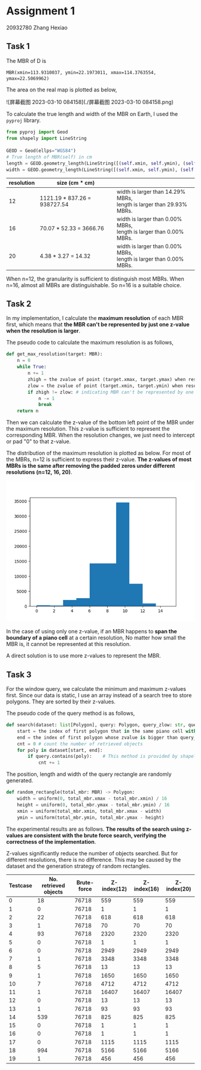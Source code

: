 # Assignment 1

20932780 Zhang Hexiao

## Task 1

The MBR of D is

```
MBR(xmin=113.9310037, ymin=22.1973011, xmax=114.3763554, ymax=22.5069962)
```

The area on the real map is plotted as below,

![屏幕截图 2023-03-10 084158](./屏幕截图 2023-03-10 084158.png)



To calculate the true length and width of the MBR on Earth, I used the `pyproj` library.

```python
from pyproj import Geod
from shapely import LineString

GEOD = Geod(ellps="WGS84")
# True length of MBR(self) in cm
length = GEOD.geometry_length(LineString([(self.xmin, self.ymin), (self.xmax, self.ymin)])) * 100
width = GEOD.geometry_length(LineString([(self.xmin, self.ymin), (self.xmin, self.ymax)])) * 100
```

| resolution | size (cm * cm)               |                                                              |
| ---------- | ---------------------------- | ------------------------------------------------------------ |
| 12         | 1121.19 * 837.26 = 938727.54 | width is larger than 14.29% MBRs,  <br />length is larger than 29.93% MBRs. |
| 16         | 70.07 * 52.33 = 3666.76      | width is larger than 0.00% MBRs,  <br />length is larger than 0.00% MBRs. |
| 20         | 4.38 * 3.27 = 14.32          | width is larger than 0.00% MBRs,  <br />length is larger than 0.00% MBRs. |

When n=12, the granularity is sufficient to distinguish most MBRs. When n=16, almost all MBRs are distinguishable. So n=16 is a suitable choice.

## Task 2

In my implementation, I calculate the **maximum resolution** of each MBR first, which means that **the MBR can't be represented by just one z-value when the resolution is larger**.

The pseudo code to calculate the maximum resolution is as follows,

```python
def get_max_resolution(target: MBR):
    n = 0
    while True:
        n += 1
        zhigh = the zvalue of point (target.xmax, target.ymax) when resolution is n
        zlow = the zvalue of point (target.xmin, target.ymin) when resolution is n
		if zhigh != zlow: # indicating MBR can't be represented by one zvalue
            n -= 1
            break
    return n
```

Then we can calculate the z-value of the bottom left point of the MBR under the maximum resolution. This z-value is sufficient to represent the corresponding MBR. When the resolution changes, we just need to intercept or pad "0" to that z-value.

The distribution of the maximum resolution is plotted as below. For most of the MBRs, n=12 is sufficient to express their z-value. **The z-values of most MBRs is the same after removing the padded zeros under different resolutions (n=12, 16, 20)**.

![zlens](./zlens.png)

In the case of using only one z-value, if an MBR happens to **span the boundary of a piano cell** at a certain resolution, No matter how small the MBR is, it cannot be represented at this resolution.

A direct solution is to use more z-values to represent the MBR.

## Task 3

For the window query, we calculate the minimum and maximum z-values first.  Since our data is static, I use an array instead of a search tree to store polygons. They are sorted by their z-values. 

The pseudo code of the query method is as follows,

```python
def search(dataset: list[Polygon], query: Polygon, query_zlow: str, query_zhigh: str):
    start = the index of first polygon that in the same piano cell with query_zlow and query_zhigh
    end = the index of first polygon whose zvalue is bigger than query_zhigh
    cnt = 0	# count the number of retrieved objects
    for poly in dataset[start, end]:
        if query.contains(poly):	# This method is provided by shapely
            cnt += 1
```

The position, length and width of the query rectangle are randomly generated. 

```python
def random_rectangle(total_mbr: MBR) -> Polygon:
    width = uniform(0, total_mbr.xmax - total_mbr.xmin) / 16
    height = uniform(0, total_mbr.ymax - total_mbr.ymin) / 16
    xmin = uniform(total_mbr.xmin, total_mbr.xmax - width)
    ymin = uniform(total_mbr.ymin, total_mbr.ymax - height)
```

The experimental results are as follows. **The results of the search using z-values are consistent with the brute force search, verifying the correctness of the implementation**. 

Z-values significantly reduce the number of objects searched. But for different resolutions, there is no difference. This may be caused by the dataset and the generation strategy of random rectangles.

| Testcase | No. retrieved objects | Brute-force | Z-index(12) | Z-index(16) | Z-index(20) |
| -------- | --------------------- | ----------- | ----------- | ----------- | ----------- |
| 0        | 18                    | 76718       | 559         | 559         | 559         |
| 1        | 0                     | 76718       | 1           | 1           | 1           |
| 2        | 22                    | 76718       | 618         | 618         | 618         |
| 3        | 1                     | 76718       | 70          | 70          | 70          |
| 4        | 93                    | 76718       | 2320        | 2320        | 2320        |
| 5        | 0                     | 76718       | 1           | 1           | 1           |
| 6        | 0                     | 76718       | 2949        | 2949        | 2949        |
| 7        | 1                     | 76718       | 3348        | 3348        | 3348        |
| 8        | 5                     | 76718       | 13          | 13          | 13          |
| 9        | 1                     | 76718       | 1650        | 1650        | 1650        |
| 10       | 7                     | 76718       | 4712        | 4712        | 4712        |
| 11       | 1                     | 76718       | 16407       | 16407       | 16407       |
| 12       | 0                     | 76718       | 13          | 13          | 13          |
| 13       | 1                     | 76718       | 93          | 93          | 93          |
| 14       | 539                   | 76718       | 825         | 825         | 825         |
| 15       | 0                     | 76718       | 1           | 1           | 1           |
| 16       | 0                     | 76718       | 1           | 1           | 1           |
| 17       | 0                     | 76718       | 1115        | 1115        | 1115        |
| 18       | 994                   | 76718       | 5166        | 5166        | 5166        |
| 19       | 1                     | 76718       | 456         | 456         | 456         |





